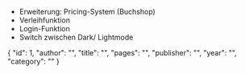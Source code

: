 - Erweiterung: Pricing-System (Buchshop)
- Verleihfunktion
- Login-Funktion
- Switch zwischen Dark/ Lightmode

 {
        "id": 1,
        "author": "",
        "title": "",
        "pages": "",
        "publisher": "",
        "year": "",
        "category": ""
    }

